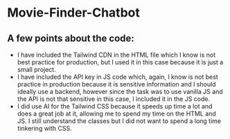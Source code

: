 # Movie-Finder-Chatbot

## A few points about the code:

- I have included the Tailwind CDN in the HTML file which I know is not best practice for production, but I used it in this case because it is just a small project.
- I have included the API key in JS code which, again, I know is not best practice in production because it is sensitive information and I should ideally use a backend, however since the task was to use vanilla JS and the API is not that sensitive in this case, I included it in the JS code.
- I did use AI for the Tailwind CSS because it speeds up time a lot and does a great job at it, allowing me to spend my time on the HTML and JS. I still understand the classes but I did not want to spend a long time tinkering with CSS.
